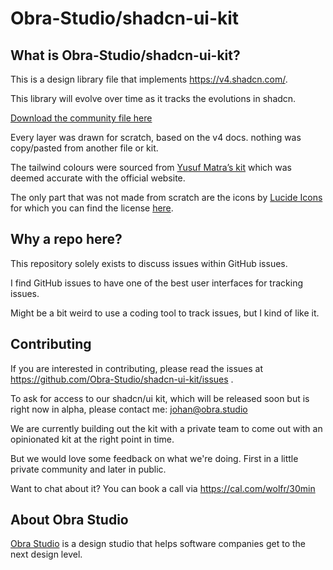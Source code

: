 # Obra-Studio/shadcn-ui-kit

## What is Obra-Studio/shadcn-ui-kit?

This is a design library file that implements https://v4.shadcn.com/.

This library will evolve over time as it tracks the evolutions in shadcn. 

[Download the community file here](https://www.figma.com/community/file/1514746685758799870/obra-shadcn-ui)

Every layer was drawn for scratch, based on the v4 docs. nothing was copy/pasted from another file or kit.

The tailwind colours were sourced from [Yusuf Matra’s kit](https://www.figma.com/community/file/1371714528425686824/tailwindcss-colors-v4-1-latest-update-2025) which was deemed accurate with the official website.

The only part that was not made from scratch are the icons by [Lucide Icons](https://lucide.dev/) for which you can find the license [here](https://lucide.dev/license).

## Why a repo here?

This repository solely exists to discuss issues within GitHub issues. 

I find GitHub issues to have one of the best user interfaces for tracking issues.

Might be a bit weird to use a coding tool to track issues, but I kind of like it.

## Contributing

If you are interested in contributing, please read the issues at https://github.com/Obra-Studio/shadcn-ui-kit/issues .

To ask for access to our shadcn/ui kit, which will be released soon but is right now in alpha, please contact me: johan@obra.studio

We are currently building out the kit with a private team to come out with an opinionated kit at the right point in time.

But we would love some feedback on what we're doing. First in a little private community and later in public.

Want to chat about it? You can book a call via https://cal.com/wolfr/30min

## About Obra Studio

[Obra Studio](https://obra.studio/) is a design studio that helps software companies get to the next design level. 
